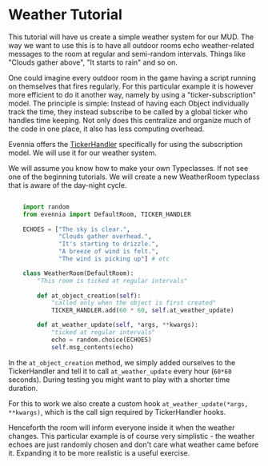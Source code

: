 # Weather Tutorial


This tutorial will have us create a simple weather system for our MUD.  The way we want to use this is to have all outdoor rooms echo weather-related messages to the room at regular and semi-random intervals. Things like "Clouds gather above", "It starts to rain" and so on. 

One could imagine every outdoor room in the game having a script running on themselves that fires regularly. For this particular example it is however more efficient to do it another way, namely by using a "ticker-subscription" model. The principle is simple: Instead of having each Object individually track the time, they instead subscribe to be called by a global ticker who handles time keeping.  Not only does this centralize and organize much of the code in one place, it also has less computing overhead. 

Evennia offers the [TickerHandler](TickerHandler) specifically for using the subscription model. We will use it for our weather system. 

We will assume you know how to make your own Typeclasses. If not see one of the beginning tutorials. We will create a new WeatherRoom typeclass that is aware of the day-night cycle.

```python

    import random
    from evennia import DefaultRoom, TICKER_HANDLER
    
    ECHOES = ["The sky is clear.", 
              "Clouds gather overhead.",
              "It's starting to drizzle.",
              "A breeze of wind is felt.",
              "The wind is picking up"] # etc  

    class WeatherRoom(DefaultRoom):
        "This room is ticked at regular intervals"        
       
        def at_object_creation(self):
            "called only when the object is first created"
            TICKER_HANDLER.add(60 * 60, self.at_weather_update)

        def at_weather_update(self, *args, **kwargs):
            "ticked at regular intervals"
            echo = random.choice(ECHOES)
            self.msg_contents(echo)
```

In the `at_object_creation` method, we simply added ourselves to the TickerHandler and tell it to call `at_weather_update` every hour (`60*60` seconds). During testing you might want to play with a shorter time duration.

For this to work we also create a custom hook `at_weather_update(*args, **kwargs)`, which is the call sign required by TickerHandler hooks.

Henceforth the room will inform everyone inside it when the weather changes. This particular example is of course very simplistic - the weather echoes are just randomly chosen and don't care what weather came before it. Expanding it to be more realistic is a useful exercise. 

